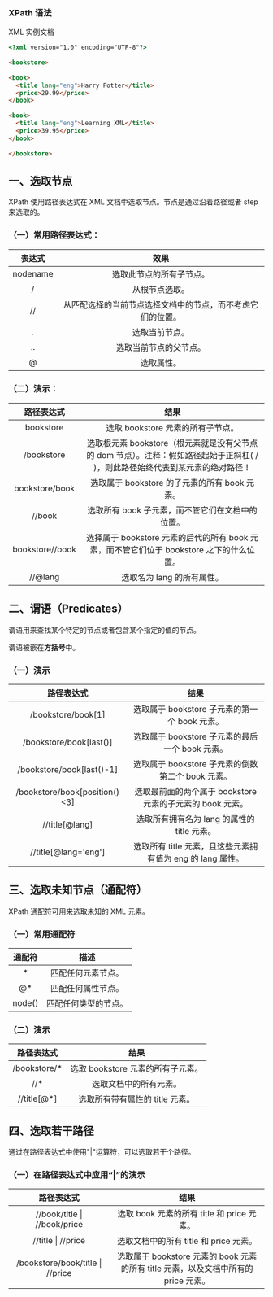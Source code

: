 ### XPath 语法


 XML 实例文档
```html
<?xml version="1.0" encoding="UTF-8"?>
 
<bookstore>
 
<book>
  <title lang="eng">Harry Potter</title>
  <price>29.99</price>
</book>
 
<book>
  <title lang="eng">Learning XML</title>
  <price>39.95</price>
</book>
 
</bookstore>
```

## 一、选取节点

XPath 使用路径表达式在 XML 文档中选取节点。节点是通过沿着路径或者 step 来选取的。   

### （一）常用路径表达式：  

|  表达式  |                            效果                            |
| :------: | :--------------------------------------------------------: |
| nodename |                  选取此节点的所有子节点。                  |
|    /     |                       从根节点选取。                       |
|    //    | 从匹配选择的当前节点选择文档中的节点，而不考虑它们的位置。 |
|    .     |                       选取当前节点。                       |
|    ..    |                   选取当前节点的父节点。                   |
|    @     |                         选取属性。                         |

### （二）演示：

|   路径表达式    |                             结果                             |
| :-------------: | :----------------------------------------------------------: |
|    bookstore    |              选取 bookstore 元素的所有子节点。               |
|   /bookstore    | 选取根元素 bookstore（根元素就是没有父节点的 dom 节点）。注释：假如路径起始于正斜杠( / )，则此路径始终代表到某元素的绝对路径！ |
| bookstore/book  |        选取属于 bookstore 的子元素的所有 book 元素。         |
|     //book      |       选取所有 book 子元素，而不管它们在文档中的位置。       |
| bookstore//book | 选择属于 bookstore 元素的后代的所有 book 元素，而不管它们位于 bookstore 之下的什么位置。 |
|     //@lang     |                  选取名为 lang 的所有属性。                  |



## 二、谓语（Predicates）

谓语用来查找某个特定的节点或者包含某个指定的值的节点。  

谓语被嵌在**方括号**中。  

### （一）演示

|          路径表达式           |                            结果                            |
| :---------------------------: | :--------------------------------------------------------: |
|      /bookstore/book[1]       |       选取属于 bookstore 子元素的第一个 book 元素。        |
|    /bookstore/book[last()]    |      选取属于 bookstore 子元素的最后一个 book 元素。       |
|   /bookstore/book[last()-1]   |     选取属于 bookstore 子元素的倒数第二个 book 元素。      |
| /bookstore/book[position()<3] | 选取最前面的两个属于 bookstore 元素的子元素的 book 元素。  |
|        //title[@lang]         |        选取所有拥有名为 lang 的属性的 title 元素。         |
|     //title[@lang='eng']      | 选取所有 title 元素，且这些元素拥有值为 eng 的 lang 属性。 |

## 三、选取未知节点（通配符）

XPath 通配符可用来选取未知的 XML 元素。  

### （一）常用通配符

| 通配符 |         描述         |
| :----: | :------------------: |
|   *    |  匹配任何元素节点。  |
|   @*   |  匹配任何属性节点。  |
| node() | 匹配任何类型的节点。 |

### （二）演示

|  路径表达式  |               结果                |
| :----------: | :-------------------------------: |
| /bookstore/* | 选取 bookstore 元素的所有子元素。 |
|     //*      |      选取文档中的所有元素。       |
| //title[@*]  |  选取所有带有属性的 title 元素。  |

## 四、选取若干路径

通过在路径表达式中使用"|"运算符，可以选取若干个路径。  

### （一）在路径表达式中应用“|”的演示

|            路径表达式            |                             结果                             |
| :------------------------------: | :----------------------------------------------------------: |
|   //book/title \| //book/price   |          选取 book 元素的所有 title 和 price 元素。          |
|        //title \| //price        |            选取文档中的所有 title 和 price 元素。            |
| /bookstore/book/title \| //price | 选取属于 bookstore 元素的 book 元素的所有 title 元素，以及文档中所有的 price 元素。 |

